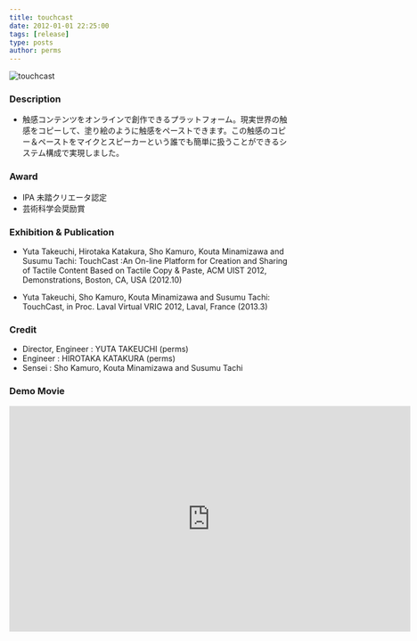 ```yaml
---
title: touchcast
date: 2012-01-01 22:25:00
tags: [release]
type: posts
author: perms
---
```


![touchcast](/img/works/touchcast.png 'touchcast')

### Description

* 触感コンテンツをオンラインで創作できるプラットフォーム。現実世界の触感をコピーして、塗り絵のように触感をペーストできます。この触感のコピー＆ペーストをマイクとスピーカーという誰でも簡単に扱うことができるシステム構成で実現しました。

### Award

* IPA 未踏クリエータ認定
* 芸術科学会奨励賞

### Exhibition & Publication

* Yuta Takeuchi, Hirotaka Katakura, Sho Kamuro, Kouta Minamizawa and Susumu Tachi: TouchCast :An On-line Platform for Creation and Sharing of Tactile Content Based on Tactile Copy & Paste, ACM UIST 2012, Demonstrations, Boston, CA, USA (2012.10)

* Yuta Takeuchi, Sho Kamuro, Kouta Minamizawa and Susumu Tachi: TouchCast, in Proc. Laval Virtual VRIC 2012, Laval, France (2013.3)

### Credit

* Director, Engineer : YUTA TAKEUCHI (perms)
* Engineer : HIROTAKA KATAKURA (perms)
* Sensei : Sho Kamuro, Kouta Minamizawa and Susumu Tachi

### Demo Movie

<iframe width="720" height="405" src="https://www.youtube.com/embed/vHxOs3c7AM8" frameborder="0" gesture="media" allow="encrypted-media" allowfullscreen></iframe>
